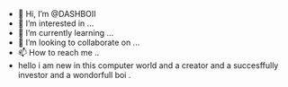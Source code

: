 - 👋 Hi, I’m @DASHBOII
- 👀 I’m interested in ...
- 🌱 I’m currently learning ...
- 💞️ I’m looking to collaborate on ...
- 📫 How to reach me ..
- hello i am new in this computer world and a creator and a succesffully investor and a wondorfull boi .

<!---
DASHBOII/DASHBOII is a ✨ special ✨ repository because its `README.md` (this file) appears on your GitHub profile.
You can click the Preview link to take a look at your changes.
--->
